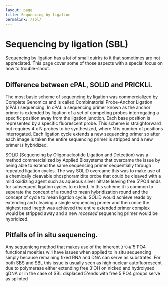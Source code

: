 ```yaml
---
layout: page
title: Sequencing by ligation
permalink: /sbl/
---
```


<h1> Sequencing by ligation (SBL)</h1>

Sequencing by ligation has a lot of small quirks to it that sometimes are not appreciated. This page cover some of those aspects with a special focus on how to trouble-shoot.

## Difference between cPAL, SOLiD and PRICKLi.

The most basic scheme of sequencing by ligation was commercialized by Complete Genomics and is called Combinatorial Probe-Anchor Ligation (cPAL) sequencing.
In cPAL a sequencing primer known as the anchor primer is extended by ligation of a set of competing probes interrogating a specific position away from the ligation junction. Each base position is represented by a specific fluorescent probe. This scheme is straighforward but requires 4 x N probes to be synthesized, where N is number of positions interrogated. Each ligation cycle extends a new sequencing primer so after each image is taken the entire sequencing primer is stripped and a new primer is hybridized.

SOLiD (Sequencing by Oligonucleotide Ligation and Detection) was a method commercialized by Applied Biosystems that overcame the issue by being able to extend the same sequencing primer sequentially through repeated ligation cycles. The way SOLiD overcame this was to make use of a chemically cleavable phosphoramidite probe that could be cleaved with a mild oxidizing agent such as aqueous silver nitrate leaving free 5'PO4 ends for subsequent ligation cycles to extend. In this scheme it is common to seperate the concept of a round to mean hybridization round and the concept of cycle to mean ligation cycle. SOLiD would achieve reads by extending and cleaving a single sequencing primer and then once the highest read lnegth was achieved the entire extended primer complex would be stripped away and a new _recessed_ sequencing primer would be hybridized.

## Pitfalls of in situ sequencing.

Any sequenicng method that makes use of the inherent `3'OH`/`5'PO4 functional moeities will have issues when applied to in situ sequencing simply because remaining fixed RNA and DNA can serve as substrates. For both SBS and SBL this issue is usually seen as high nuclear autofluorescent due to polymerase either extending free 3'OH on nicked and hydrolysed gDNA or in the case of SBL displaced 5'ends with free 5'PO4 groups serve as splinted 




